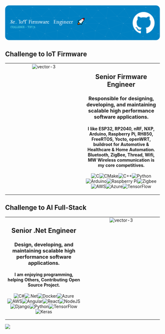 ![Header](./header-light.png)

## Challenge to IoT Firmware
<table border=0>
<tr>
<td valign="top" width="50%">

<div align="center">

<img src="https://i.ibb.co/XWnVhj1/iot-re.png" width="400px" alt="vector-3" border="0" />
</div>
</td>
<td valign="top" width="50%">

<div align="center">  
<h2 align="center">
Senior Firmware Engineer
<br/> 
<h3>
Responsible for designing, developing, and maintaining scalable high performance software applications.
<h4>
I like ESP32, RP2040, nRF, NXP, Arduino, Raspberry Pi, RH850, FreeRTOS, Yocto, openWRT, buildroot for Automotive & Healthcare & Home Automation. Bluetooth, ZigBee, Thread, Wifi, MW Wireless communication is my  core competitives.

<br/>
</h4/>
</h3>

![C](https://img.shields.io/badge/c-%2300599C.svg?style=for-the-badge&logo=c&logoColor=white)![CMake](https://img.shields.io/badge/CMake-%23008FBA.svg?style=for-the-badge&logo=cmake&logoColor=white)![C++](https://img.shields.io/badge/c++-%2300599C.svg?style=for-the-badge&logo=c%2B%2B&logoColor=white)![Python](https://img.shields.io/badge/python-3670A0?style=for-the-badge&logo=python&logoColor=ffdd54)![Arduino](https://img.shields.io/badge/-Arduino-00979D?style=for-the-badge&logo=Arduino&logoColor=white)![Raspberry Pi](https://img.shields.io/badge/-RaspberryPi-C51A4A?style=for-the-badge&logo=Raspberry-Pi)![Zigbee](https://img.shields.io/badge/zigbee-%23EB0443.svg?style=for-the-badge&logo=zigbee&logoColor=white)![AWS](https://img.shields.io/badge/AWS-%23FF9900.svg?style=for-the-badge&logo=amazon-aws&logoColor=white)![Azure](https://img.shields.io/badge/azure-%230072C6.svg?style=for-the-badge&logo=microsoftazure&logoColor=white)![TensorFlow](https://img.shields.io/badge/TensorFlow-%23FF6F00.svg?style=for-the-badge&logo=TensorFlow&logoColor=white)
</h3>
</div>
</td>
</table>

## Challenge to AI Full-Stack
<table border=0>
</tr>
<tr>


<td valign="top" width="50%">

<div align="center">  
<h2 align="center">
Senior .Net Engineer
<br/> 
<h3>
Design, developing, and maintaining scalable high performance software applications.
<h4>
I am enjoying programming, helping Others, Contributing Open Source Project.

<br/>
</h4/>
</h3>

![C#](https://img.shields.io/badge/c%23-%23239120.svg?style=for-the-badge&logo=csharp&logoColor=white)![.Net](https://img.shields.io/badge/.NET-5C2D91?style=for-the-badge&logo=.net&logoColor=white)![Docker](https://img.shields.io/badge/docker-%230db7ed.svg?style=for-the-badge&logo=docker&logoColor=white)![Azure](https://img.shields.io/badge/azure-%230072C6.svg?style=for-the-badge&logo=microsoftazure&logoColor=white)![AWS](https://img.shields.io/badge/AWS-%23FF9900.svg?style=for-the-badge&logo=amazon-aws&logoColor=white)![Angular](https://img.shields.io/badge/angular-%23DD0031.svg?style=for-the-badge&logo=angular&logoColor=white)![React](https://img.shields.io/badge/react-%2320232a.svg?style=for-the-badge&logo=react&logoColor=%2361DAFB)![NodeJS](https://img.shields.io/badge/node.js-6DA55F?style=for-the-badge&logo=node.js&logoColor=white)![Django](https://img.shields.io/badge/django-%23092E20.svg?style=for-the-badge&logo=django&logoColor=white)![Python](https://img.shields.io/badge/python-3670A0?style=for-the-badge&logo=python&logoColor=ffdd54)![TensorFlow](https://img.shields.io/badge/TensorFlow-%23FF6F00.svg?style=for-the-badge&logo=TensorFlow&logoColor=white)![Keras](https://img.shields.io/badge/Keras-%23D00000.svg?style=for-the-badge&logo=Keras&logoColor=white)
</h3>
</div>
</td>

<td valign="top" width="50%">
<div align="center">
<img src="https://i.ibb.co/gSnHvjn/vector-3.webp" width="250px" alt="vector-3" border="0" />
</div>
</td>
</tr>
</table>  


</table>  

[![](https://visitcount.itsvg.in/api?id=netcoretiger&icon=0&color=0)](https://visitcount.itsvg.in)

<!-- Proudly created with GPRM ( https://gprm.itsvg.in ) -->
